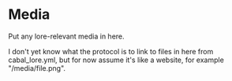 # Media

Put any lore-relevant media in here.

I don't yet know what the protocol is to link to files in here from cabal_lore.yml, but for now assume it's like a website, for example "/media/file.png".
